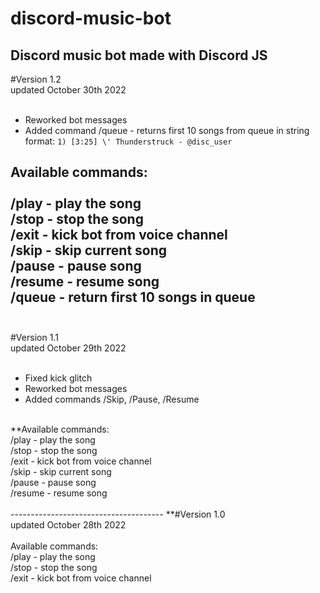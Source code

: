# discord-music-bot
Discord music bot made with Discord JS
--------------------------------------
#Version 1.2<br>
updated October 30th 2022<br>
<br>
- Reworked bot messages
- Added command /queue - returns first 10 songs from queue in string format: ```1) [3:25] \' Thunderstruck - @disc_user```

Available commands:<br><br>
  /play - play the song<br>
  /stop - stop the song<br>
  /exit - kick bot from voice channel<br>
  /skip - skip current song<br>
  /pause - pause song<br>
  /resume - resume song<br>
  /queue - return first 10 songs in queue<br>
<br>
--------------------------------------
#Version 1.1<br>
updated October 29th 2022<br>
<br>
- Fixed kick glitch
- Reworked bot messages
- Added commands /Skip, /Pause, /Resume
<br>
**Available commands:<br>
  /play - play the song<br>
  /stop - stop the song<br>
  /exit - kick bot from voice channel<br>
  /skip - skip current song<br>
  /pause - pause song<br>
  /resume - resume song<br>
<br>
--------------------------------------
**#Version 1.0<br>
updated October 28th 2022<br>
<br>
Available commands: <br>
  /play - play the song<br>
  /stop - stop the song<br>
  /exit - kick bot from voice channel<br>
 
